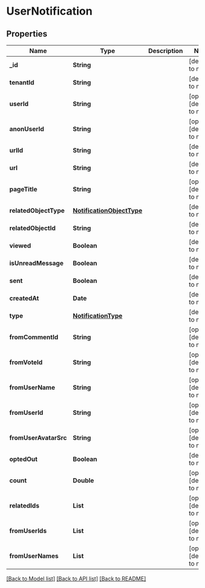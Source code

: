 # UserNotification
## Properties

| Name | Type | Description | Notes |
|------------ | ------------- | ------------- | -------------|
| **\_id** | **String** |  | [default to null] |
| **tenantId** | **String** |  | [default to null] |
| **userId** | **String** |  | [optional] [default to null] |
| **anonUserId** | **String** |  | [optional] [default to null] |
| **urlId** | **String** |  | [default to null] |
| **url** | **String** |  | [default to null] |
| **pageTitle** | **String** |  | [optional] [default to null] |
| **relatedObjectType** | [**NotificationObjectType**](NotificationObjectType.md) |  | [default to null] |
| **relatedObjectId** | **String** |  | [default to null] |
| **viewed** | **Boolean** |  | [default to null] |
| **isUnreadMessage** | **Boolean** |  | [default to null] |
| **sent** | **Boolean** |  | [default to null] |
| **createdAt** | **Date** |  | [default to null] |
| **type** | [**NotificationType**](NotificationType.md) |  | [default to null] |
| **fromCommentId** | **String** |  | [optional] [default to null] |
| **fromVoteId** | **String** |  | [optional] [default to null] |
| **fromUserName** | **String** |  | [optional] [default to null] |
| **fromUserId** | **String** |  | [optional] [default to null] |
| **fromUserAvatarSrc** | **String** |  | [optional] [default to null] |
| **optedOut** | **Boolean** |  | [default to null] |
| **count** | **Double** |  | [optional] [default to null] |
| **relatedIds** | **List** |  | [optional] [default to null] |
| **fromUserIds** | **List** |  | [optional] [default to null] |
| **fromUserNames** | **List** |  | [optional] [default to null] |

[[Back to Model list]](../README.md#documentation-for-models) [[Back to API list]](../README.md#documentation-for-api-endpoints) [[Back to README]](../README.md)

